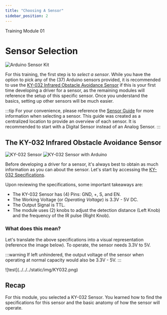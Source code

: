 ```yaml
---
title: "Choosing A Sensor"
sidebar_position: 2
---
```


<div style={{ color: "#039dfc", fontWeight: "bold" }}>Training Module 01</div>

# Sensor Selection

<div style={{ width: "100%", backgroundColor: "white", marginBottom: "20px" }}>
    <img 
        src="https://img.kwcdn.com/product/fancy/bc90eeac-57bf-4c37-842f-e7fd02902185.jpg?imageView2/2/w/1300/q/90/format/webp" 
        alt="Arduino Sensor Kit"
        style={{ aspectRatio: "auto", width: "200px", display: "block", margin: "auto" }}
    />
</div>

For this training, the first step is to _select a sensor_. While you have the option to pick any of the (37) Arduino sensors provided, it is recommended to use the [KY-032 Infrared Obstacle Avoidance Sensor](https://arduinomodules.info/ky-032-infrared-obstacle-avoidance-sensor-module/) if this is your first time developing a driver for a sensor, as the remaining modules will reference the setup of this specific sensor. Once you understand the basics, setting up other sensors will be much easier.

:::tip
For your convenience, please reference the [Sensor Guide](https://docs.google.com/spreadsheets/d/1KxU92dxuTOQo6dTAHtTmTw2lgRNJ9GxAE7kaZTy7Gfs/edit?usp=drive_link) for more information when selecting a sensor. This guide was created as a centralized location to provide an overview of each sensor. It is recommended to start with a Digital Sensor instead of an Analog Sensor.
:::

## The KY-032 Infrared Obstacle Avoidance Sensor

<div style={{ display: "inline-flex", width: "100%", backgroundColor: "white", justifyContent: "center" }}>
    <img 
        src="https://arduinomodules.info/wp-content/uploads/KY-032_IR_obstacle_avoidance_sensor_custom_part_image-86x240.png"
        alt="KY-032 Sensor"
    />
    <img 
        src="https://arduinomodules.info/wp-content/uploads/KY-032_IR_obstacle_avoidance_sensor_module_arduino-240x240.jpg"
        alt="KY-032 Sensor with Arduino"
    />
</div>

Before developing a driver for a sensor, it's always best to obtain as much information as you can about the sensor. Let's start by accessing the [KY-032 Specifications](https://arduinomodules.info/ky-032-infrared-obstacle-avoidance-sensor-module/).

Upon reviewing the specifications, some important takeaways are:

- The KY-032 Sensor has (4) Pins: GND, +, S, and EN.
- The Working Voltage (or _Operating Voltage_) is 3.3V - 5V DC.
- The Output Signal is TTL.
- The module uses (2) knobs to adjust the detection distance (Left Knob) and the frequency of the IR pulse (Right Knob).

### What does this mean?

Let's translate the above specifications into a visual representation (reference the image below). To operate, the sensor needs 3.3V to 5V.

:::warning
If left unhindered, the output voltage of the sensor when operating at normal capacity would also be 3.3V - 5V.
:::

<div style={{ width: "100%", backgroundColor: "white", padding: "5px", color: "#966612", margin: "auto" }}>
    ![test](../../../static/img/KY032.png)
</div>

## Recap

For this module, you selected a KY-032 Sensor. You learned how to find the specifications for this sensor and the basic anatomy of how the sensor will operate.

